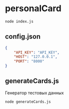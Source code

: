 # personalCard

```bash
node index.js
```

## config.json

```json
{
	"API_KEY": "API_KEY",
	"HOST": "127.0.0.1",
	"PORT": "8000"
}
```

## generateCards.js

Генератор тестовых данных

```bash
node generateCards.js
```
